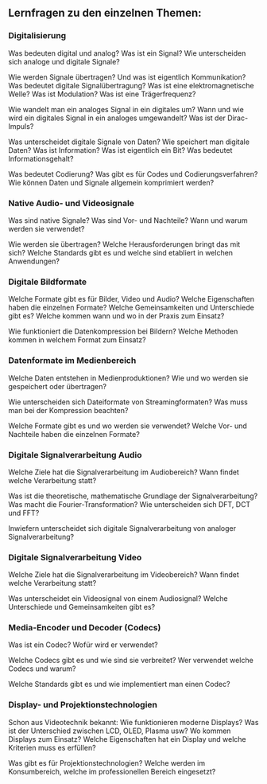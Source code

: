 ## Lernfragen zu den einzelnen Themen:
### Digitalisierung
Was bedeuten digital und analog? Was ist ein Signal? Wie unterscheiden sich analoge und digitale Signale?

Wie werden Signale übertragen? Und was ist eigentlich Kommunikation? Was bedeutet digitale Signalübertragung? Was ist eine elektromagnetische Welle? Was ist Modulation? Was ist eine Trägerfrequenz?

Wie wandelt man ein analoges Signal in ein digitales um? Wann und wie wird ein digitales Signal in ein analoges umgewandelt? Was ist der Dirac-Impuls?

Was unterscheidet digitale Signale von Daten? Wie speichert man digitale Daten? Was ist Information? Was ist eigentlich ein Bit? Was bedeutet Informationsgehalt?

Was bedeutet Codierung? Was gibt es für Codes und Codierungsverfahren? Wie können Daten und Signale allgemein komprimiert werden?

### Native Audio- und Videosignale
Was sind native Signale? Was sind Vor- und Nachteile? Wann und warum werden sie verwendet?

Wie werden sie übertragen? Welche Herausforderungen bringt das mit sich? Welche Standards gibt es und welche sind etabliert in welchen Anwendungen?

### Digitale Bildformate
Welche Formate gibt es für Bilder, Video und Audio? Welche Eigenschaften haben die einzelnen Formate? Welche Gemeinsamkeiten und Unterschiede gibt es? Welche kommen wann und wo in der Praxis zum Einsatz?

Wie funktioniert die Datenkompression bei Bildern? Welche Methoden kommen in welchem Format zum Einsatz?
  
### Datenformate im Medienbereich
Welche Daten entstehen in Medienproduktionen? Wie und wo werden sie gespeichert oder übertragen?

Wie unterscheiden sich Dateiformate von Streamingformaten? Was muss man bei der Kompression beachten? 

Welche Formate gibt es und wo werden sie verwendet? Welche Vor- und Nachteile haben die einzelnen Formate?  

### Digitale Signalverarbeitung Audio
Welche Ziele hat die Signalverarbeitung im Audiobereich? Wann findet welche Verarbeitung statt?

Was ist die theoretische, mathematische Grundlage der Signalverarbeitung? Was macht die Fourier-Transformation? Wie unterscheiden sich DFT, DCT und FFT?

Inwiefern unterscheidet sich digitale Signalverarbeitung von analoger Signalverarbeitung?
  
### Digitale Signalverarbeitung Video
Welche Ziele hat die Signalverarbeitung im Videobereich? Wann findet welche Verarbeitung statt?

Was unterscheidet ein Videosignal von einem Audiosignal? Welche Unterschiede und Gemeinsamkeiten gibt es?  

### Media-Encoder und Decoder (Codecs)
Was ist ein Codec? Wofür wird er verwendet?

Welche Codecs gibt es und wie sind sie verbreitet? Wer verwendet welche Codecs und warum?

Welche Standards gibt es und wie implementiert man einen Codec?

### Display- und Projektionstechnologien
Schon aus Videotechnik bekannt: Wie funktionieren moderne Displays? Was ist der Unterschied zwischen LCD, OLED, Plasma usw? Wo kommen Displays zum Einsatz? Welche Eigenschaften hat ein Display und welche Kriterien muss es erfüllen?

Was gibt es für Projektionstechnologien? Welche werden im Konsumbereich, welche im professionellen Bereich eingesetzt?

